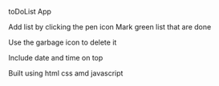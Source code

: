 toDoList App 


 Add list by clicking the pen icon
Mark green list that are done

Use the garbage icon to delete it

Include date and time on top

Built using html css amd javascript

